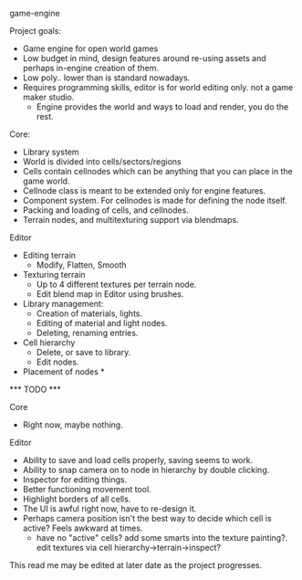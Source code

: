 
game-engine

Project goals:
 * Game engine for open world games
 * Low budget in mind, design features around re-using assets and perhaps in-engine creation of them.
 * Low poly.. lower than is standard nowadays.
 * Requires programming skills, editor is for world editing only. not a game maker studio. 
    * Engine provides the world and ways to load and render, you do the rest.
  


Core:
* Library system
* World is divided into cells/sectors/regions
* Cells contain cellnodes which can be anything that you can place in the game world.
* Cellnode class is meant to be extended only for engine features.
* Component system. For cellnodes is made for defining the node itself. 
* Packing and loading of cells, and cellnodes.
* Terrain nodes, and multitexturing support via blendmaps.

Editor
* Editing terrain
    * Modify, Flatten, Smooth 
* Texturing terrain
    * Up to 4 different textures per terrain node.
    * Edit blend map in Editor using brushes.
* Library management:
    * Creation of materials, lights.
    * Editing of material and light nodes.
    * Deleting, renaming entries.
* Cell hierarchy
    * Delete, or save to library.
    * Edit nodes.
* Placement of nodes
    * 
    

*** TODO ***

Core
* Right now, maybe nothing.

Editor
* Ability to save and load cells properly, saving seems to work.
* Ability to snap camera on to node in hierarchy by double clicking.
* Inspector for editing things.
* Better functioning movement tool.
* Highlight borders of all cells.
* The UI is awful right now, have to re-design it.
* Perhaps camera position isn't the best way to decide which cell is active? Feels awkward at times.
    * have no "active" cells? add some smarts into the texture painting?. edit textures via cell hierarchy->terrain->inspect?
 

This read me may be edited at later date as the project progresses.
